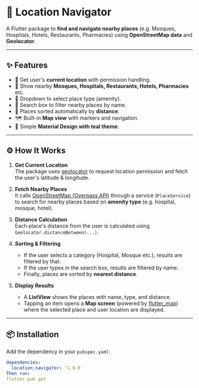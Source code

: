 # 📍 Location Navigator

A Flutter package to **find and navigate nearby places** (e.g. Mosques, Hospitals, Hotels, Restaurants, Pharmacies) using **OpenStreetMap data** and **Geolocator**.

---

## ✨ Features
- 🔎 Get user's **current location** with permission handling.
- 🕌 Show nearby **Mosques, Hospitals, Restaurants, Hotels, Pharmacies** etc.
- 📍 Dropdown to select place type (amenity).
- 📝 Search box to filter nearby places by name.
- 📏 Places sorted automatically by **distance**.
- 🗺️ Built-in **Map view** with markers and navigation.
- 🎨 Simple **Material Design with teal theme**.

---

## ⚙️ How It Works

1. **Get Current Location**  
   The package uses [geolocator](https://pub.dev/packages/geolocator) to request location permission and fetch the user's latitude & longitude.

2. **Fetch Nearby Places**  
   It calls [OpenStreetMap (Overpass API)](https://overpass-api.de/) through a service (`PlaceService`) to search for nearby places based on **amenity type** (e.g. hospital, mosque, hotel).

3. **Distance Calculation**  
   Each place's distance from the user is calculated using `Geolocator.distanceBetween(...)`.

4. **Sorting & Filtering**
    - If the user selects a category (Hospital, Mosque etc.), results are filtered by that.
    - If the user types in the search box, results are filtered by name.
    - Finally, places are sorted by **nearest distance**.

5. **Display Results**
    - A **ListView** shows the places with name, type, and distance.
    - Tapping an item opens a **Map screen** (powered by [flutter_map](https://pub.dev/packages/flutter_map)) where the selected place and user location are displayed.

---

## 📦 Installation

Add the dependency in your `pubspec.yaml`:

```yaml
dependencies:
  location_navigator: ^1.0.0
Then run:
flutter pub get

